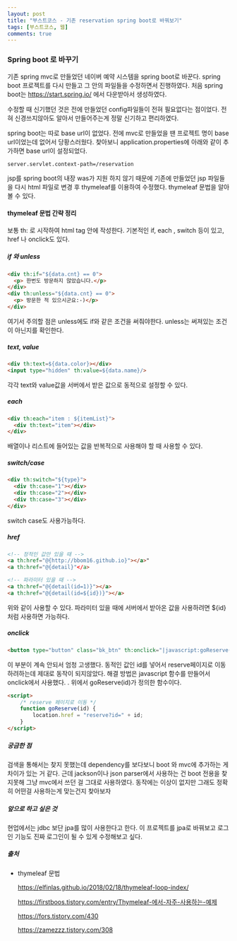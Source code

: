 ```yaml
---
layout: post
title: "부스트코스 - 기존 reservation spring boot로 바꿔보기"
tags: [부스트코스, 웹]
comments: true
---
```


### Spring boot 로 바꾸기 

기존 spring mvc로 만들었던 네이버 예약 시스템을 spring boot로 바꾼다. spring  boot 프로젝트를 다시 만들고 그 안의 파일들을 수정하면서 진행하였다. 처음 spring boot는 <https://start.spring.io/> 에서 다운받아서 생성하였다. 

수정할 때 신기했던 것은 전에 만들었던 config파일들이 전혀 필요없다는 점이었다. 전혀 신경쓰지않아도 알아서 만들어주는게 정말 신기하고 편리하였다. 

spring boot는 따로 base url이 없었다. 전에 mvc로 만들었을 땐 프로젝트 명이 base url이었는데 없어서 당황스러웠다. 찾아보니 application.properties에 아래와 같이 추가하면 base url이 설정되었다.

```properties
server.servlet.context-path=/reservation
```

  

jsp를 spring boot의 내장 was가 지원 하지 않기 때문에 기존에 만들었던 jsp 파일들을 다시 html 파일로 변경 후 thymeleaf를 이용하여 수정했다. thymeleaf 문법을 알아볼 수 있다.

#### thymeleaf 문법 간략 정리

보통 th: 로 시작하여 html tag 안에 작성한다. 기본적인 if, each , switch 등이 있고, href 나 onclick도 있다.

##### if 와 unless

```html
<div th:if="${data.cnt} == 0">
  <p> 한번도 방문하지 않았습니다.</p>
</div>
<div th:unless="${data.cnt} == 0">
  <p> 방문한 적 있으시군요:-)</p>
</div>
```

여기서 주의할 점은 unless에도 if와 같은 조건을 써줘야한다. unless는 써져있는 조건이 아닌지를 확인한다.

##### text, value

```html
<div th:text=${data.color}></div>
<input type="hidden" th:value=${data.name}/>
```

각각 text와 value값을 서버에서 받은 값으로 동적으로 설정할 수 있다.

##### each

```html
<div th:each="item : ${itemList}">
  <div th:text="item"></div>
</div>
```

 배열이나 리스트에 들어있는 값을 반복적으로 사용해야 할 때 사용할 수 있다.

##### switch/case

```html
<div th:switch="${type}">
  <div th:case="1"></div>
  <div th:case="2"></div>
  <div th:case="3"></div>
</div>
```

switch case도 사용가능하다.

##### href

```html
<!-- 정적인 값만 있을 때 -->
<a th:href="@{http://bbom16.github.io}"></a>"
<a th:href="@{detail}"</a>

<!-- 파라미터 있을 때 -->
<a th:href="@{detail(id=1)}"></a>
<a th:href="@{detail(id=${id})}"></a>
```

위와 같이 사용할 수 있다. 파라미터 있을 때에 서버에서 받아온 값을 사용하려면 ${id} 처럼 사용하면 가능하다.

##### onclick

```html
<button type="button" class="bk_btn" th:onclick="|javascript:goReserve('${id}')|">
```

이 부분이 계속 안되서 엄청 고생했다. 동적인 값인 id를 넣어서 reserve페이지로 이동하려하는데 제대로 동작이 되지않았다.    해결 방법은 javascript 함수를 만들어서 onclick에서 사용했다. . 위에서 goReserve(id)가 정의한 함수이다.

```html
<script>
    /* reserve 페이지로 이동 */
    function goReserve(id) {
        location.href = "reserve?id=" + id;
    }
</script>
```



##### 궁금한 점

검색을 통해서는 찾지 못했는데 dependency를 보다보니 boot 와 mvc에 추가하는 게 차이가 있는 거 같다. 근데 jackson이나 json parser에서 사용하는 건 boot 전용을 찾지못해 그냥 mvc에서 쓰던 걸 그대로 사용하였다. 동작에는 이상이 없지만 그래도 정확히 어떤걸 사용하는게 맞는건지 찾아보자

##### 앞으로 하고 싶은 것

현업에서는 jdbc 보단 jpa를 많이 사용한다고 한다. 이 프로젝트를 jpa로 바꿔보고 로그인 기능도 진짜 로그인이 될 수 있게 수정해보고 싶다. 



##### 출처

- thymeleaf 문법

  <https://elfinlas.github.io/2018/02/18/thymeleaf-loop-index/>

  <https://firstboos.tistory.com/entry/Thymeleaf-에서-자주-사용하는-예제>

  <https://fors.tistory.com/430>

  <https://zamezzz.tistory.com/308>